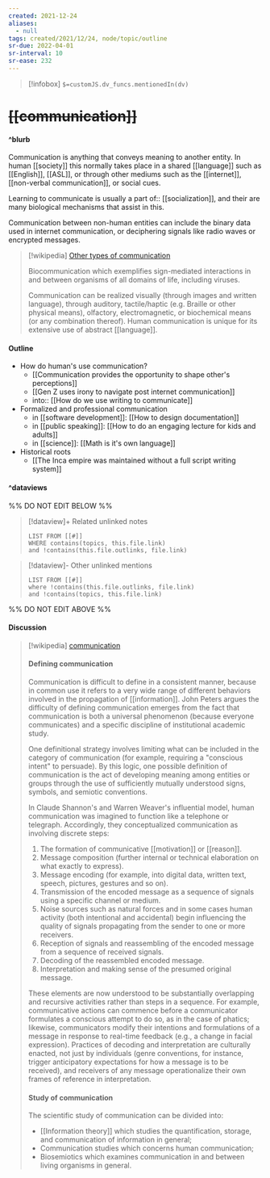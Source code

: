 ```yaml
---
created: 2021-12-24 
aliases:
  - null
tags: created/2021/12/24, node/topic/outline
sr-due: 2022-04-01
sr-interval: 10
sr-ease: 232
---
```

> [!infobox]
`$=customJS.dv_funcs.mentionedIn(dv)`

# <s class="topic-title">[[communication]]</s>

#### ^blurb

Communication is anything that conveys meaning to another entity.
In human [[society]] this normally takes place in a shared [[language]] such as [[English]], [[ASL]], or through other mediums such as the [[internet]], [[non-verbal communication]], or social cues.

Learning to communicate is usually a 
part of:: [[socialization]], and their are many biological mechanisms that assist in this.

Communication between non-human entities can include the binary data used in internet communication, or deciphering signals like radio waves or encrypted messages.

> [!wikipedia] [Other types of communication](https://en.wikipedia.org/wiki/Communication)
> 
> Biocommunication which exemplifies sign-mediated interactions in and between organisms of all domains of life, including viruses.
> 
> Communication can be realized visually (through images and written language), through auditory, tactile/haptic (e.g. Braille or other physical means), olfactory, electromagnetic, or biochemical means (or any combination thereof). Human communication is unique for its extensive use of abstract [[language]].
> 

#### Outline

- How do human's use communication?
	- [[Communication provides the opportunity to shape other's perceptions]]
	- [[Gen Z uses irony to navigate post internet communication]]
	- into:: [[How do we use writing to communicate]]
- Formalized and professional communication
	- in [[software development]]: [[How to design documentation]]
	- in [[public speaking]]: [[How to do an engaging lecture for kids and adults]]
	- in [[science]]: [[Math is it's own language]]
- Historical roots
	- [[The Inca empire was maintained without a full script writing system]]

#### ^dataviews

%% DO NOT EDIT BELOW %%
> [!dataview]+ Related unlinked notes
> ```dataview
> LIST FROM [[#]]
> WHERE contains(topics, this.file.link)
> and !contains(this.file.outlinks, file.link)
> ```
 
> [!dataview]- Other unlinked mentions
> ```dataview
> LIST FROM [[#]]
> where !contains(this.file.outlinks, file.link)
> and !contains(topics, this.file.link)
> ```

%% DO NOT EDIT ABOVE %%

#### Discussion

> [!wikipedia] [communication](https://en.wikipedia.org/wiki/Communication)
> #### Defining communication
> 
> Communication is difficult to define in a consistent manner, because in common use it refers to a very wide range of different behaviors involved in the propagation of [[information]]. John Peters argues the difficulty of defining communication emerges from the fact that communication is both a universal phenomenon (because everyone communicates) and a specific discipline of institutional academic study.
> 
> One definitional strategy involves limiting what can be included in the category of communication (for example, requiring a "conscious intent" to persuade). By this logic, one possible definition of communication is the act of developing meaning among entities or groups through the use of sufficiently mutually understood signs, symbols, and semiotic conventions.
> 
> In Claude Shannon's and Warren Weaver's influential model, human communication was imagined to function like a telephone or telegraph. Accordingly, they conceptualized communication as involving discrete steps:
> 1. The formation of communicative [[motivation]] or [[reason]].
> 3. Message composition (further internal or technical elaboration on what exactly to express).
> 5. Message encoding (for example, into digital data, written text, speech, pictures, gestures and so on).
> 7. Transmission of the encoded message as a sequence of signals using a specific channel or medium.
> 9. Noise sources such as natural forces and in some cases human activity (both intentional and accidental) begin influencing the quality of signals propagating from the sender to one or more receivers.
> 11. Reception of signals and reassembling of the encoded message from a sequence of received signals.
> 13. Decoding of the reassembled encoded message.
> 15. Interpretation and making sense of the presumed original message.
> 
> These elements are now understood to be substantially overlapping and recursive activities rather than steps in a sequence. For example, communicative actions can commence before a communicator formulates a conscious attempt to do so, as in the case of phatics; likewise, communicators modify their intentions and formulations of a message in response to real-time feedback (e.g., a change in facial expression). Practices of decoding and interpretation are culturally enacted, not just by individuals (genre conventions, for instance, trigger anticipatory expectations for how a message is to be received), and receivers of any message operationalize their own frames of reference in interpretation.
> 
> #### Study of communication
> 
> The scientific study of communication can be divided into:
> - [[Information theory]] which studies the quantification, storage, and communication of information in general;
> - Communication studies which concerns human communication;
> - Biosemiotics which examines communication in and between living organisms in general.
> 
>
